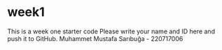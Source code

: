 # week1
This is a week one starter code 
Please write your name and ID here and push it to GitHub.
Muhammet Mustafa Sarıbuğa - 220717006

